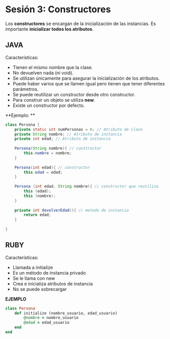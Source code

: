 # Sesión 3: Constructores

Los **constructores** se encargan de la inicialización de las instancias. Es importante **inicializar todos los atributos**. 

## JAVA

Características:

* Tienen el mismo nombre que la clase.
* No devuelven nada (ni void).
* Se utilizan únicamente para asegurar la inicialización de los atributos.
* Puede haber varios que se llamen igual pero tienen que tener diferentes parámetros.
* Se puede reutilizar un constructor desde otro constructor.
* Para construir un objeto se utiliza **new**.
* Existe un constructor por defecto. 

**Ejemplo: **

```java
class Persona {
    private static int numPersonas = 0; // Atributo de clase
    private String nombre; // Atributo de instancia
    private int edad; // Atributo de instancia
    
    Persona(String nombre){ // constructor
        this.nombre = nombre;
    }
    
    Persona(int edad){ // constructor
        this.edad = edad;
    }
    
    Persona (int edad, String nombre){ // constructor que reutiliza
        this (edad);
        this (nombre);
    }
    
    private int devolverEdad(){ // metodo de instancia
        return edad;
    }
    
}
```

## RUBY

Características:

* Llamada a initialize
* Es un método de instancia privado
* Se le llama con new
* Crea e inicializa atributos de instancia
* No se puede sobrecargar

 **EJEMPLO**

```ruby
class Persona
    def initialize (nombre_usuario, edad_usuario)
        @nombre = nombre_usuario 
        @edad = edad_usuario
    end
end
```

